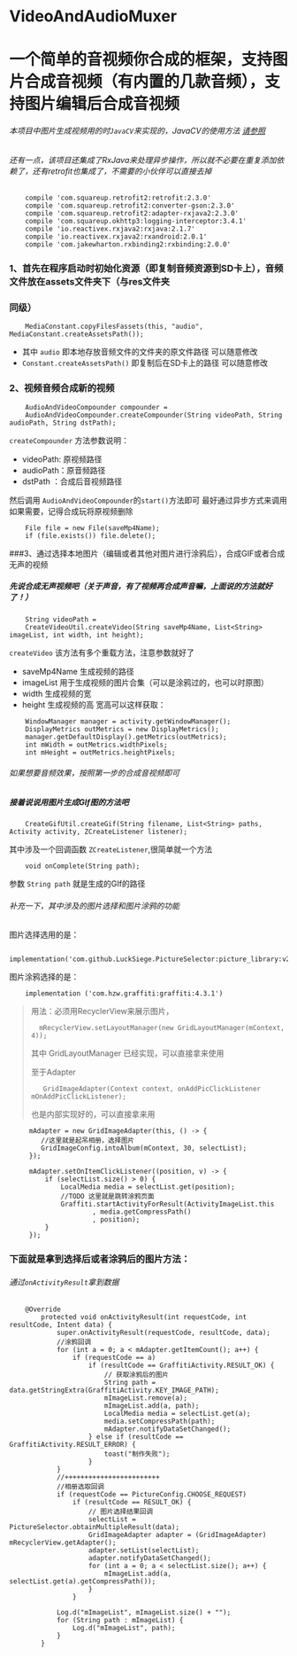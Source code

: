 # VideoAndAudioMuxer

一个简单的音视频你合成的框架，支持图片合成音视频（有内置的几款音频），支持图片编辑后合成音视频
=

###### 本项目中图片生成视频用的时```JavaCV```来实现的，JavaCV的使用方法 [请参照](https://github.com/bytedeco/javacv)
###### 还有一点，该项目还集成了RxJava来处理异步操作，所以就不必要在重复添加依赖了，还有retrofit也集成了，不需要的小伙伴可以直接去掉
```aidl 
    compile 'com.squareup.retrofit2:retrofit:2.3.0'
    compile 'com.squareup.retrofit2:converter-gson:2.3.0'
    compile 'com.squareup.retrofit2:adapter-rxjava2:2.3.0'
    compile 'com.squareup.okhttp3:logging-interceptor:3.4.1'
    compile 'io.reactivex.rxjava2:rxjava:2.1.7'
    compile 'io.reactivex.rxjava2:rxandroid:2.0.1'
    compile 'com.jakewharton.rxbinding2:rxbinding:2.0.0'
```

### 1、首先在程序启动时初始化资源（即复制音频资源到SD卡上），音频文件放在assets文件夹下（与res文件夹
### 同级）

```aidl  
    MediaConstant.copyFilesFassets(this, "audio", MediaConstant.createAssetsPath()); 
```
- 其中 ``` audio ``` 即本地存放音频文件的文件夹的原文件路径 可以随意修改
- ``` Constant.createAssetsPath() ``` 即复制后在SD卡上的路径 可以随意修改

### 2、视频音频合成新的视频

```aidl 
    AudioAndVideoCompounder compounder = 
    AudioAndVideoCompounder.createCompounder(String videoPath, String audioPath, String dstPath);
 ```

```createCompounder``` 方法参数说明：
- videoPath: 原视频路径
- audioPath：原音频路径
- dstPath ：合成后音视频路径

然后调用 ```AudioAndVideoCompounder```的```start()```方法即可 最好通过异步方式来调用
如果需要，记得合成玩将原视频删除
```aidl 
    File file = new File(saveMp4Name);
    if (file.exists()) file.delete();
```

###3、通过选择本地图片（编辑或者其他对图片进行涂鸦后），合成GIF或者合成无声的视频
##### 先说合成无声视频吧（关于声音，有了视频再合成声音嘛，上面说的方法就好了！）

```aidl 
    String videoPath = 
    CreateVideoUtil.createVideo(String saveMp4Name, List<String> imageList, int width, int height);
```

```createVideo```   该方法有多个重载方法，注意参数就好了
- saveMp4Name 生成视频的路径
- imageList 用于生成视频的图片合集（可以是涂鸦过的，也可以时原图）
- width 生成视频的宽
- height 生成视频的高
宽高可以这样获取：
```aidl 
    WindowManager manager = activity.getWindowManager();
    DisplayMetrics outMetrics = new DisplayMetrics();
    manager.getDefaultDisplay().getMetrics(outMetrics);
    int mWidth = outMetrics.widthPixels;
    int mHeight = outMetrics.heightPixels;
```

###### 如果想要音频效果，按照第一步的合成音视频即可

##### 接着说说用图片生成GIf图的方法吧

```aidl 
    CreateGifUtil.createGif(String filename, List<String> paths, Activity activity, ZCreateListener listener);
```
其中涉及一个回调函数 ```ZCreateListener```,很简单就一个方法
```aidl 
    void onComplete(String path);
```
参数 ```String path``` 就是生成的GIf的路径

###### 补充一下，其中涉及的图片选择和图片涂鸦的功能
图片选择选用的是：
```aidl 
    implementation('com.github.LuckSiege.PictureSelector:picture_library:v2.1.7')
```
图片涂鸦选择的是：
```aidl 
    implementation ('com.hzw.graffiti:graffiti:4.3.1')
```

> 用法：必须用RecyclerView来展示图片，
>```aidl 
>   mRecyclerView.setLayoutManager(new GridLayoutManager(mContext, 4));
>```
> 其中 GridLayoutManager 已经实现，可以直接拿来使用
>
> 至于Adapter 
>```aidl 
>    GridImageAdapter(Context context, onAddPicClickListener mOnAddPicClickListener);
>```
>也是内部实现好的，可以直接拿来用
> 

```aidl 
     mAdapter = new GridImageAdapter(this, () -> {
        //这里就是起吊相册，选择图片
        GridImageConfig.intoAlbum(mContext, 30, selectList);
     });
     
     mAdapter.setOnItemClickListener((position, v) -> {
         if (selectList.size() > 0) {
             LocalMedia media = selectList.get(position);
             //TODO 这里就是跳转涂鸦页面
             Graffiti.startActivityForResult(ActivityImageList.this
                     , media.getCompressPath()
                     , position);
         }
     });
```

### 下面就是拿到选择后或者涂鸦后的图片方法：
###### 通过```onActivityResult```拿到数据
```aidl 
    @Override
        protected void onActivityResult(int requestCode, int resultCode, Intent data) {
            super.onActivityResult(requestCode, resultCode, data);
            //涂鸦回调
            for (int a = 0; a < mAdapter.getItemCount(); a++) {
                if (requestCode == a)
                    if (resultCode == GraffitiActivity.RESULT_OK) {
                        // 获取涂鸦后的图片
                        String path = data.getStringExtra(GraffitiActivity.KEY_IMAGE_PATH);
                        mImageList.remove(a);
                        mImageList.add(a, path);
                        LocalMedia media = selectList.get(a);
                        media.setCompressPath(path);
                        mAdapter.notifyDataSetChanged();
                    } else if (resultCode == GraffitiActivity.RESULT_ERROR) {
                        toast("制作失败");
                    }
            }
            //++++++++++++++++++++++++
            //相册选取回调
            if (requestCode == PictureConfig.CHOOSE_REQUEST)
                if (resultCode == RESULT_OK) {
                    // 图片选择结果回调
                    selectList = PictureSelector.obtainMultipleResult(data);
                    GridImageAdapter adapter = (GridImageAdapter) mRecyclerView.getAdapter();
                    adapter.setList(selectList);
                    adapter.notifyDataSetChanged();
                    for (int a = 0; a < selectList.size(); a++) {
                        mImageList.add(a, selectList.get(a).getCompressPath());
                    }
                }
    
            Log.d("mImageList", mImageList.size() + "");
            for (String path : mImageList) {
                Log.d("mImageList", path);
            }
        }
```







